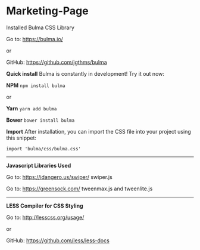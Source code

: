 # Marketing-Page

Installed Bulma CSS Library

Go to: https://bulma.io/

or

GitHub: https://github.com/jgthms/bulma

**Quick install**
Bulma is constantly in development! Try it out now:

**NPM**
```npm install bulma```

or

**Yarn**
```yarn add bulma```

**Bower**
```bower install bulma```

**Import**
After installation, you can import the CSS file into your project using this snippet:

```import 'bulma/css/bulma.css'```

---

**Javascript Libraries Used**

Go to: https://idangero.us/swiper/
swiper.js

Go to: https://greensock.com/
tweenmax.js and tweenlite.js

---

**LESS Compiler for CSS Styling**

Go to: http://lesscss.org/usage/

or 

GitHub: https://github.com/less/less-docs
